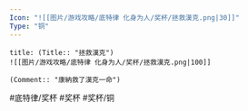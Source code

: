 ```yaml
---
Icon: "![[图片/游戏攻略/底特律 化身为人/奖杯/拯救漢克.png|30]]"
Type: "铜"
---
```

```ad-common-bronze-trophy
title: (Title:: "拯救漢克")
![[图片/游戏攻略/底特律 化身为人/奖杯/拯救漢克.png|100]]

(Comment:: "康納救了漢克一命")
```

#底特律/奖杯 #奖杯 #奖杯/铜
